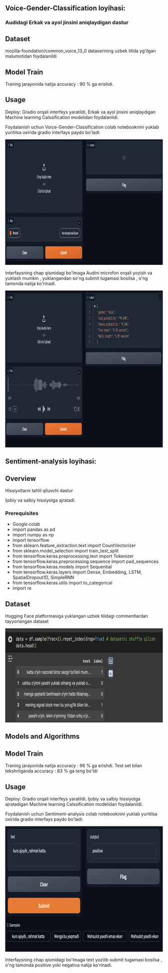 ## Voice-Gender-Classification loyihasi:

### Audidagi Erkak va ayol jinsini aniqlaydigan dastur

## Dataset

mozilla-foundation/common_voice_13_0 dataserining uzbek tilida yg'ilgan malumotidan foydalanildi

## Model Train

Traning jarayonida natija accuracy : 90 % ga erishdi.

## Usage

Deploy: Gradio orqali interfeys yaratildi, Erkak va ayol jinsini aniqlaydigan Machine learning Calssification modelidan foydalanildi.

Foydalanish uchun Voice-Gender-Classification colab notebooknini yuklab yuritilsa oxirida gradio interfays paydo bo'ladi:

<div align="center">
  <img height="400" src="https://github.com/Philomath2020/Natural-language-processing/blob/main/pic/gra1.png"  />
</div>

Interfaysning chap qismidagi bo'lmaga Audini microfon orqali yozish va yuklash mumkin , yuklangandan so'ng submit tugamasi bosilsa , o'ng tamonda natija ko'rinadi.

<div align="center">
  <img height="500" src="https://github.com/Philomath2020/Natural-language-processing/blob/main/pic/gra2.png"  />
</div>


## Sentiment-analysis loyihasi:

## Overview

Hissiyotlarni tahlil qiluvchi dastur

Ijobiy va salbiy hissiyotga ajratadi.

### Prerequisites

- Google colab
- import pandas as pd
- import numpy as np
- import tensorflow
- from sklearn.feature_extraction.text import CountVectorizer
- from sklearn.model_selection import train_test_split
- from tensorflow.keras.preprocessing.text import Tokenizer
- from tensorflow.keras.preprocessing.sequence import pad_sequences
- from tensorflow.keras.models import Sequential
- from tensorflow.keras.layers import Dense, Embedding, LSTM, SpatialDropout1D, SimpleRNN
- from tensorflow.keras.utils import to_categorical
- import re

## Dataset

Hugging Face platformasiga yuklangan uzbek tilidagi commentlardan tayyorlangan dataset

<div align="center">
  <img height="300" src="https://github.com/Philomath2020/Natural-language-processing/blob/main/pic/data.png"  />
</div>

## Models and Algorithms

## Model Train

Traning jarayonida natija accuracy : 96 % ga erishdi.
Test set bilan tekshrilganda accuracy : 83 % ga teng bo'ldi

## Usage

Deploy: Gradio orqali interfeys yaratildi, Ijobiy va salbiy hissiyotga ajratadigan Machine learning Calssification modelidan foydalanildi.

Foydalanish uchun Sentiment-analysis colab notebooknini yuklab yuritilsa oxirida gradio interfays paydo bo'ladi:

<div align="center">
  <img height="400" src="https://github.com/Philomath2020/Natural-language-processing/blob/main/pic/pic%20gradio.png"  />
</div>

Interfaysning chap qismidagi bo'lmaga text yozilib submit tugamasi bosilsa , o'ng tamonda positive yoki negativa natija ko'rinadi.
